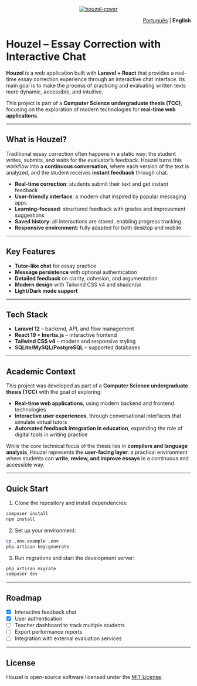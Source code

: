 <p align="center">

  <a href="https://polar.sh">
    <img src="https://gist.github.com/user-attachments/assets/76405a13-8fa1-45c2-9afb-13088c1baddc" alt="houzel-cover" />
  </a>

</p>

<p align="right">
    <a href="./README.md">Português</a> | <b>English</b>
</p>

# Houzel – Essay Correction with Interactive Chat

**Houzel** is a web application built with **Laravel + React** that provides a real-time essay correction experience through an interactive chat interface.
Its main goal is to make the process of practicing and evaluating written texts more dynamic, accessible, and intuitive.

This project is part of a **Computer Science undergraduate thesis (TCC)**, focusing on the exploration of modern technologies for **real-time web applications**.

---

## What is Houzel?

Traditional essay correction often happens in a static way: the student writes, submits, and waits for the evaluator’s feedback.
Houzel turns this workflow into a **continuous conversation**, where each version of the text is analyzed, and the student receives **instant feedback** through chat.

* **Real-time correction**: students submit their text and get instant feedback
* **User-friendly interface**: a modern chat inspired by popular messaging apps
* **Learning-focused**: structured feedback with grades and improvement suggestions
* **Saved history**: all interactions are stored, enabling progress tracking
* **Responsive environment**: fully adapted for both desktop and mobile

---

## Key Features

* **Tutor-like chat** for essay practice
* **Message persistence** with optional authentication
* **Detailed feedback** on clarity, cohesion, and argumentation
* **Modern design** with Tailwind CSS v4 and shadcn/ui
* **Light/Dark mode support**

---

## Tech Stack

* **Laravel 12** – backend, API, and flow management
* **React 19 + Inertia.js** – interactive frontend
* **Tailwind CSS v4** – modern and responsive styling
* **SQLite/MySQL/PostgreSQL** – supported databases

---

## Academic Context

This project was developed as part of a **Computer Science undergraduate thesis (TCC)** with the goal of exploring:

* **Real-time web applications**, using modern backend and frontend technologies
* **Interactive user experiences**, through conversational interfaces that simulate virtual tutors
* **Automated feedback integration in education**, expanding the role of digital tools in writing practice

While the core technical focus of the thesis lies in **compilers and language analysis**, Houzel represents the **user-facing layer**: a practical environment where students can **write, review, and improve essays** in a continuous and accessible way.

---

## Quick Start

1. Clone the repository and install dependencies:

```bash
composer install
npm install
```

2. Set up your environment:

```bash
cp .env.example .env
php artisan key:generate
```

3. Run migrations and start the development server:

```bash
php artisan migrate
composer dev
```

---

## Roadmap

* [x] Interactive feedback chat
* [x] User authentication
* [ ] Teacher dashboard to track multiple students
* [ ] Export performance reports
* [ ] Integration with external evaluation services

---

## License

Houzel is open-source software licensed under the [MIT License](LICENSE.md).